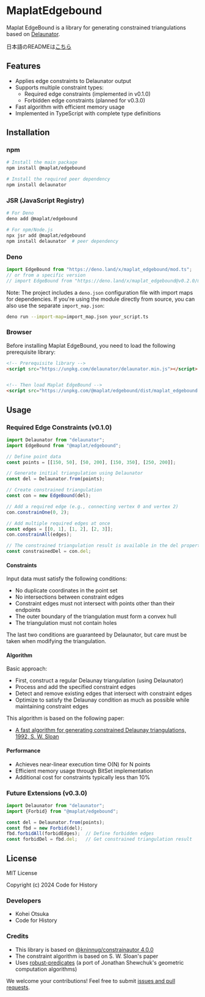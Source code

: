 # MaplatEdgebound

Maplat EdgeBound is a library for generating constrained triangulations based on [Delaunator](https://github.com/mapbox/delaunator).

日本語のREADMEは[こちら](./README.ja.md)

## Features

- Applies edge constraints to Delaunator output
- Supports multiple constraint types:
  - Required edge constraints (implemented in v0.1.0)
  - Forbidden edge constraints (planned for v0.3.0)
- Fast algorithm with efficient memory usage
- Implemented in TypeScript with complete type definitions

## Installation

### npm

```sh
# Install the main package
npm install @maplat/edgebound

# Install the required peer dependency
npm install delaunator
```

### JSR (JavaScript Registry)

```sh
# For Deno
deno add @maplat/edgebound

# For npm/Node.js
npx jsr add @maplat/edgebound
npm install delaunator  # peer dependency
```

### Deno

```typescript
import EdgeBound from "https://deno.land/x/maplat_edgebound/mod.ts";
// or from a specific version
// import EdgeBound from "https://deno.land/x/maplat_edgebound@v0.2.0/mod.ts";
```

Note: The project includes a `deno.json` configuration file with import maps for dependencies. If you're using the module directly from source, you can also use the separate `import_map.json`:

```bash
deno run --import-map=import_map.json your_script.ts
```

### Browser

Before installing Maplat EdgeBound, you need to load the following prerequisite library:

```html
<!-- Prerequisite library -->
<script src="https://unpkg.com/delaunator/delaunator.min.js"></script>


<!-- Then load Maplat EdgeBound -->
<script src="https://unpkg.com/@maplat/edgebound/dist/maplat_edgebound.umd.js"></script>
```

## Usage

### Required Edge Constraints (v0.1.0)

```typescript
import Delaunator from "delaunator";
import EdgeBound from "@maplat/edgebound";

// Define point data
const points = [[150, 50], [50, 200], [150, 350], [250, 200]];

// Generate initial triangulation using Delaunator
const del = Delaunator.from(points);

// Create constrained triangulation
const con = new EdgeBound(del);

// Add a required edge (e.g., connecting vertex 0 and vertex 2)
con.constrainOne(0, 2);

// Add multiple required edges at once
const edges = [[0, 1], [1, 2], [2, 3]];
con.constrainAll(edges);

// The constrained triangulation result is available in the del property
const constrainedDel = con.del;
```

#### Constraints

Input data must satisfy the following conditions:

- No duplicate coordinates in the point set
- No intersections between constraint edges
- Constraint edges must not intersect with points other than their endpoints
- The outer boundary of the triangulation must form a convex hull
- The triangulation must not contain holes

The last two conditions are guaranteed by Delaunator, but care must be taken when modifying the triangulation.

#### Algorithm

Basic approach:

- First, construct a regular Delaunay triangulation (using Delaunator)
- Process and add the specified constraint edges
- Detect and remove existing edges that intersect with constraint edges
- Optimize to satisfy the Delaunay condition as much as possible while maintaining constraint edges

This algorithm is based on the following paper:

- [A fast algorithm for generating constrained Delaunay triangulations, 1992, S. W. Sloan](https://web.archive.org/web/20210506140628if_/https://www.newcastle.edu.au/__data/assets/pdf_file/0019/22519/23_A-fast-algortithm-for-generating-constrained-Delaunay-triangulations.pdf)

#### Performance

- Achieves near-linear execution time O(N) for N points
- Efficient memory usage through BitSet implementation
- Additional cost for constraints typically less than 10%

### Future Extensions (v0.3.0)

```typescript
import Delaunator from "delaunator";
import {Forbid} from "@maplat/edgebound";

const del = Delaunator.from(points);
const fbd = new Forbid(del);
fbd.forbidAll(forbidEdges);  // Define forbidden edges
const forbidDel = fbd.del;   // Get constrained triangulation result
```

## License

MIT License

Copyright (c) 2024 Code for History

### Developers

- Kohei Otsuka
- Code for History

### Credits

- This library is based on [@kninnug/constrainautor 4.0.0](https://github.com/kninnug/Constrainautor/)
- The constraint algorithm is based on S. W. Sloan's paper
- Uses [robust-predicates](https://github.com/mourner/robust-predicates) (a port of Jonathan Shewchuk's geometric computation algorithms)

We welcome your contributions! Feel free to submit [issues and pull requests](https://github.com/code4history/MaplatEdgebound/issues).



